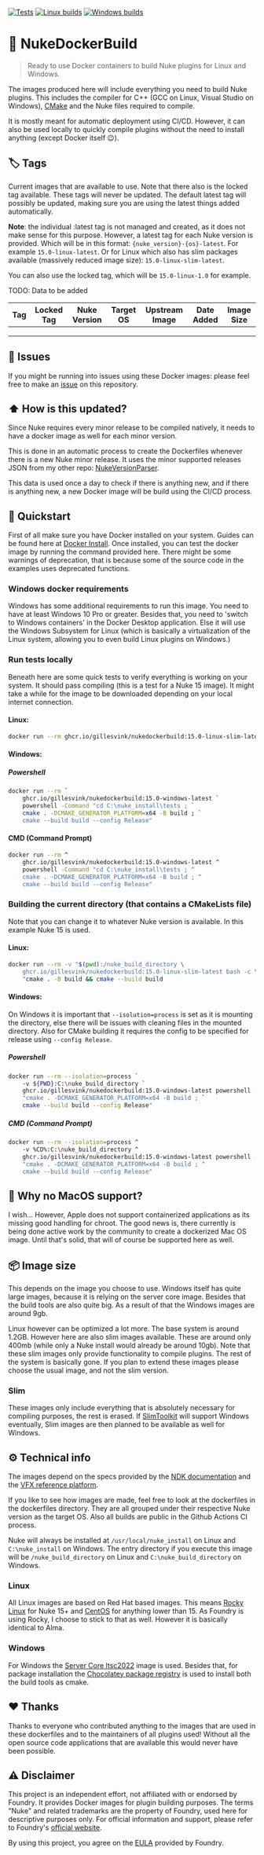 [![Tests](https://github.com/gillesvink/NukeDockerBuild/actions/workflows/create_dockerfiles.yaml/badge.svg)](https://github.com/gillesvink/NukeDockerBuild/actions/workflows/create_dockerfiles.yaml) [![Linux builds](https://github.com/gillesvink/NukeDockerBuild/actions/workflows/build_linux.yaml/badge.svg)](https://github.com/gillesvink/NukeDockerBuild/actions/workflows/build_linux.yaml) [![Windows builds](https://github.com/gillesvink/NukeDockerBuild/actions/workflows/build_windows.yaml/badge.svg)](https://github.com/gillesvink/NukeDockerBuild/actions/workflows/build_windows.yaml) 

# 🐬 NukeDockerBuild 
> Ready to use Docker containers to build Nuke plugins for Linux and Windows.

The images produced here will include everything you need to build Nuke plugins. This includes the compiler for C++ (GCC on Linux, Visual Studio on Windows), [CMake](https://cmake.org/) and the Nuke files required to compile.

It is mostly meant for automatic deployment using CI/CD. However, it can also be used locally to quickly compile plugins without the need to install anything (except Docker itself 😉).

## 🏷 Tags
Current images that are available to use. Note that there also is the locked tag available. These tags will never be updated. The default latest tag will possibly be updated, making sure you are using the latest things added automatically.

**Note**: the individual :latest tag is not managed and created, as it does not make sense for this purpose. However, a latest tag for each Nuke version is provided. Which will be in this format: `{nuke_version}-{os}-latest`. For example `15.0-linux-latest`. Or for Linux which also has slim packages available (massively reduced image size): `15.0-linux-slim-latest`.

You can also use the locked tag, which will be `15.0-linux-1.0` for example.

TODO: Data to be added

| Tag | Locked Tag | Nuke Version | Target OS | Upstream Image | Date Added | Image Size
|-----|------------|--------------|------------------|-------|------|-------|
|     |            |              |                  |       |      |
|     |            |              |                  |       |      |
|     |            |              |                  |       |      |


## 🔨 Issues 
If you might be running into issues using these Docker images: please feel free to make an [issue](https://github.com/gillesvink/NukeVersionParser/issues) on this repository.

## ⬆️ How is this updated? 
Since Nuke requires every minor release to be compiled natively, it needs to have a docker image as well for each minor version.

This is done in an automatic process to create the Dockerfiles whenever there is a new Nuke minor release. It uses the minor supported releases JSON from my other repo: [NukeVersionParser](https://github.com/gillesvink/NukeVersionParser).

This data is used once a day to check if there is anything new, and if there is anything new, a new Docker image will be build using the CI/CD process.

## 📝 Quickstart 
First of all make sure you have Docker installed on your system. Guides can be found here at [Docker Install](https://docs.docker.com/engine/install/).
Once installed, you can test the docker image by running the command provided here. There might be some warnings of deprecation, that is because some of the source code in the examples uses deprecated functions.

### Windows docker requirements
Windows has some additional requirements to run this image. You need to have at least Windows 10 Pro or greater. Besides that, you need to 'switch to Windows containers' in the Docker Desktop application. Else it will use the Windows Subsystem for Linux (which is basically a virtualization of the Linux system, allowing you to even build Linux plugins on Windows.)

### Run tests locally
Beneath here are some quick tests to verify everything is working on your system. It should pass compiling (this is a test for a Nuke 15 image). It might take a while for the image to be downloaded
depending on your local internet connection.

#### Linux:
```bash
docker run --rm ghcr.io/gillesvink/nukedockerbuild:15.0-linux-slim-latest bash -c "cd /usr/local/nuke_install/tests && cmake . -B build && cmake --build build
```

#### Windows:
##### Powershell
```bash
docker run --rm `
    ghcr.io/gillesvink/nukedockerbuild:15.0-windows-latest `
    powershell -Command "cd C:\nuke_install\tests ; `
    cmake . -DCMAKE_GENERATOR_PLATFORM=x64 -B build ; `
    cmake --build build --config Release"
```
#### CMD (Command Prompt)
```bash
docker run --rm ^
    ghcr.io/gillesvink/nukedockerbuild:15.0-windows-latest ^
    powershell -Command "cd C:\nuke_install\tests ; ^
    cmake . -DCMAKE_GENERATOR_PLATFORM=x64 -B build ; ^
    cmake --build build --config Release"
```

### Building the current directory (that contains a CMakeLists file)
Note that you can change it to whatever Nuke version is available. In this example Nuke 15 is used.
#### Linux:
```bash
docker run --rm -v "$(pwd):/nuke_build_directory \
    ghcr.io/gillesvink/nukedockerbuild:15.0-linux-slim-latest bash -c \
    "cmake . -B build && cmake --build build
```
#### Windows:
On Windows it is important that `--isolution=process` is set as it is mounting the directory, else there will be issues with cleaning files in the mounted directory. Also for CMake building it requires the config to be specified for release using `--config Release`.
##### Powershell
```bash
docker run --rm --isolation=process `
    -v ${PWD}:C:\nuke_build_directory `
    ghcr.io/gillesvink/nukedockerbuild:15.0-windows-latest powershell -Command `
    "cmake . -DCMAKE_GENERATOR_PLATFORM=x64 -B build ; `
    cmake --build build --config Release"
```
##### CMD (Command Prompt)
```bash
docker run --rm --isolation=process ^
    -v %CD%:C:\nuke_build_directory ^
    ghcr.io/gillesvink/nukedockerbuild:15.0-windows-latest powershell -Command ^
    "cmake . -DCMAKE_GENERATOR_PLATFORM=x64 -B build ; ^
    cmake --build build --config Release"
```


## 🍎 Why no MacOS support? 
I wish... However, Apple does not support containerized applications as its missing good handling for chroot. The good news is, there currently is being done active work by the community to create a dockerized Mac OS image. Until that's solid, that will of course be supported here as well.

## 📦 Image size
This depends on the image you choose to use. Windows itself has quite large images, because it is relying on the server core image. Besides that the build tools are also quite big. As a result of that the Windows images are around 9gb.

Linux however can be optimized a lot more. The base system is around 1.2GB. However here are also slim images available. These are around only 400mb (while only a Nuke install would already be around 10gb). Note that these slim images only provide functionality to compile plugins. The rest of the system is basically gone. If you plan to extend these images please choose the usual image, and not the slim version.

### Slim
These images only include everything that is absolutely necessary for compiling purposes, the rest is erased. If [SlimToolkit](https://slimtoolkit.org/) will support Windows eventually, Slim images are then planned to be available as well for Windows.

## ⚙️ Technical info
The images depend on the specs provided by the [NDK documentation](https://learn.foundry.com/nuke/developers/13.2/ndkdevguide/intro/pluginbuildinginstallation.html) and the [VFX reference platform](https://vfxplatform.com/).

If you like to see how images are made, feel free to look at the dockerfiles in the dockerfiles directory. They are all grouped under their respective Nuke version as the target OS. Also all builds are public in the Github Actions CI process.

Nuke will always be installed at `/usr/local/nuke_install` on Linux and `C:\nuke_install` on Windows. The entry directory if you execute this image will be `/nuke_build_directory` on Linux and `C:\nuke_build_directory` on Windows.

### Linux
All Linux images are based on Red Hat based images. This means [Rocky Linux](https://hub.docker.com/_/rockylinux) for Nuke 15+ and [CentOS](https://hub.docker.com/_/centos) for anything lower than 15. As Foundry is using Rocky, I choose to stick to that as well. However it is basically identical to Alma.

### Windows
For Windows the [Server Core ltsc2022](https://hub.docker.com/_/microsoft-windows-servercore) image is used. Besides that, for package installation the [Chocolatey package registry](https://community.chocolatey.org/packages) is used to install both the build tools as cmake.

## ❤️ Thanks
Thanks to everyone who contributed anything to the images that are used in these dockerfiles and to the maintainers of all plugins used! Without all the open source code applications that are available this would never have been possible.

## ⚠️ Disclaimer
This project is an independent effort, not affiliated with or endorsed by Foundry. 
It provides Docker images for plugin building purposes. 
The terms "Nuke" and related trademarks are the property of Foundry, 
used here for descriptive purposes only. For official information and support, 
please refer to Foundry's [official website](https://www.foundry.com/).

By using this project, you agree on the [EULA](https://www.foundry.com/eula) provided by Foundry.